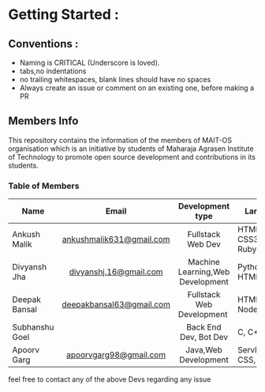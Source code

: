 # Getting Started :

## Conventions :

* Naming is CRITICAL (Underscore is loved).
* tabs,no indentations
* no trailing whitespaces, blank lines should have no spaces
* Always create an issue or comment on an existing one, before making a PR

## Members Info
This repository contains the information of the members of MAIT-OS organisation which is an initiative by students of Maharaja Agrasen Institute of Technology to promote open source development and contributions in its students.

### Table of Members
| Name   |     Email      |  Development type | Languages used  | 
|----------|:-------------:|:------:|---|
| Ankush Malik |  ankushmalik631@gmail.com | Fullstack Web Dev | HTML5, CSS3/SASS, JS, Ruby  |
| Divyansh Jha |    divyanshj.16@gmail.com   |   Machine Learning,Web Development | Python, JS, C++, HTML5, CSS  |
| Deepak Bansal | deepakbansal63@gmail.com | Fullstack Web Development | HTML5, CSS3, JS, NodeJS |
| Subhanshu Goel |               | Back End Dev, Bot Dev | C, C++, Python|
| Apoorv Garg |  apoorvgarg98@gmail.com | Java,Web Development | Servlets,Jsp,HTML5, CSS, JS  |

feel free to contact any of the above Devs regarding any issue 

